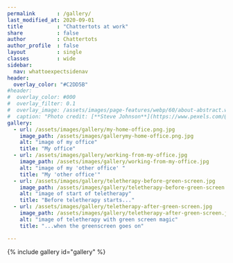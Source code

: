 ```yaml
---
permalink       : /gallery/
last_modified_at: 2020-09-01
title           : "Chattertots at work"
share           : false
author          : Chattertots
author_profile  : false
layout          : single
classes         : wide
sidebar:
  nav: whattoexpectsidenav
header:
  overlay_color: "#C2DD5B"
#header:
#  overlay_color: #000
#  overlay_filter: 0.1
#  overlay_image: /assets/images/page-features/webp/60/about-abstract.webp
#  caption: "Photo credit: [**Steve Johnson**](https://www.pexels.com/@steve)"
gallery:
  - url: /assets/images/gallery/my-home-office.png.jpg
    image_path: /assets/images/gallerymy-home-office.png.jpg
    alt: "image of my office"
    title: "My office"
  - url: /assets/images/gallery/working-from-my-office.jpg
    image_path: /assets/images/gallery/working-from-my-office.jpg
    alt: "image of my 'other office' "
    title: "My 'other office'"
  - url: /assets/images/gallery/teletherapy-before-green-screen.jpg
    image_path: /assets/images/gallery/teletherapy-before-green-screen.jpg
    alt: "image of start of teletherapy"
    title: "Before teletherapy starts..."
  - url: /assets/images/gallery/teletherapy-after-green-screen.jpg
    image_path: /assets/images/gallery/teletherapy-after-green-screen.jpg
    alt: "image of teletherapy with green screen magic"
    title: "...when the greenscreen goes on"

---
```

{% include gallery id="gallery" %}
